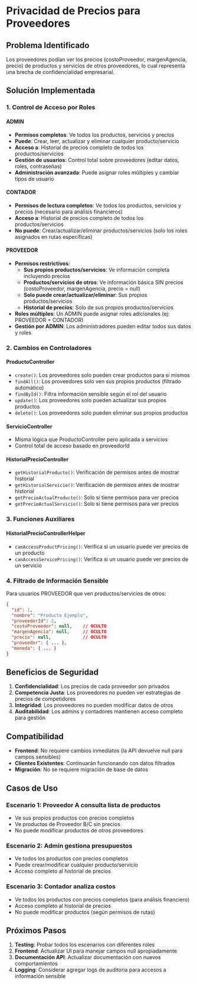 # Privacidad de Precios para Proveedores

## Problema Identificado
Los proveedores podían ver los precios (costoProveedor, margenAgencia, precio) de productos y servicios de otros proveedores, lo cual representa una brecha de confidencialidad empresarial.

## Solución Implementada

### 1. Control de Acceso por Roles

#### ADMIN
- **Permisos completos**: Ve todos los productos, servicios y precios
- **Puede**: Crear, leer, actualizar y eliminar cualquier producto/servicio
- **Acceso a**: Historial de precios completo de todos los productos/servicios
- **Gestión de usuarios**: Control total sobre proveedores (editar datos, roles, contraseñas)
- **Administración avanzada**: Puede asignar roles múltiples y cambiar tipos de usuario

#### CONTADOR
- **Permisos de lectura completos**: Ve todos los productos, servicios y precios (necesario para análisis financieros)
- **Acceso a**: Historial de precios completo de todos los productos/servicios
- **No puede**: Crear/actualizar/eliminar productos/servicios (solo los roles asignados en rutas específicas)

#### PROVEEDOR
- **Permisos restrictivos**:
  - **Sus propios productos/servicios**: Ve información completa incluyendo precios
  - **Productos/servicios de otros**: Ve información básica SIN precios (costoProveedor, margenAgencia, precio = null)
  - **Solo puede crear/actualizar/eliminar**: Sus propios productos/servicios
  - **Historial de precios**: Solo de sus propios productos/servicios
- **Roles múltiples**: Un ADMIN puede asignar roles adicionales (ej: PROVEEDOR + CONTADOR)
- **Gestión por ADMIN**: Los administradores pueden editar todos sus datos y roles

### 2. Cambios en Controladores

#### ProductoController
- `create()`: Los proveedores solo pueden crear productos para sí mismos
- `findAll()`: Los proveedores solo ven sus propios productos (filtrado automático)
- `findById()`: Filtra información sensible según el rol del usuario
- `update()`: Los proveedores solo pueden actualizar sus propios productos
- `delete()`: Los proveedores solo pueden eliminar sus propios productos

#### ServicioController
- Misma lógica que ProductoController pero aplicada a servicios
- Control total de acceso basado en proveedorId

#### HistorialPrecioController
- `getHistorialProducto()`: Verificación de permisos antes de mostrar historial
- `getHistorialServicio()`: Verificación de permisos antes de mostrar historial
- `getPrecioActualProducto()`: Solo si tiene permisos para ver precios
- `getPrecioActualServicio()`: Solo si tiene permisos para ver precios

### 3. Funciones Auxiliares

#### HistorialPrecioControllerHelper
- `canAccessProductPricing()`: Verifica si un usuario puede ver precios de un producto
- `canAccessServicePricing()`: Verifica si un usuario puede ver precios de un servicio

### 4. Filtrado de Información Sensible

Para usuarios PROVEEDOR que ven productos/servicios de otros:
```json
{
  "id": 1,
  "nombre": "Producto Ejemplo",
  "proveedorId": 2,
  "costoProveedor": null,    // OCULTO
  "margenAgencia": null,     // OCULTO
  "precio": null,            // OCULTO
  "proveedor": { ... },
  "moneda": { ... }
}
```

## Beneficios de Seguridad

1. **Confidencialidad**: Los precios de cada proveedor son privados
2. **Competencia Justa**: Los proveedores no pueden ver estrategias de precios de competidores
3. **Integridad**: Los proveedores no pueden modificar datos de otros
4. **Auditabilidad**: Los admins y contadores mantienen acceso completo para gestión

## Compatibilidad

- **Frontend**: No requiere cambios inmediatos (la API devuelve null para campos sensibles)
- **Clientes Existentes**: Continuarán funcionando con datos filtrados
- **Migración**: No se requiere migración de base de datos

## Casos de Uso

### Escenario 1: Proveedor A consulta lista de productos
- Ve sus propios productos con precios completos
- Ve productos de Proveedor B/C sin precios
- No puede modificar productos de otros proveedores

### Escenario 2: Admin gestiona presupuestos
- Ve todos los productos con precios completos
- Puede crear/modificar cualquier producto/servicio
- Acceso completo al historial de precios

### Escenario 3: Contador analiza costos
- Ve todos los productos con precios completos (para análisis financiero)
- Acceso completo al historial de precios
- No puede modificar productos (según permisos de rutas)

## Próximos Pasos

1. **Testing**: Probar todos los escenarios con diferentes roles
2. **Frontend**: Actualizar UI para manejar campos null apropiadamente
3. **Documentación API**: Actualizar documentación con nuevos comportamientos
4. **Logging**: Considerar agregar logs de auditoria para accesos a información sensible
